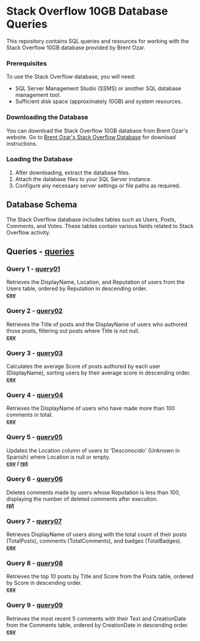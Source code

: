 # Stack Overflow 10GB Database Queries

This repository contains SQL queries and resources for working with the Stack Overflow 10GB database provided by Brent Ozar.

### Prerequisites

To use the Stack Overflow database, you will need:

- SQL Server Management Studio (SSMS) or another SQL database management tool.
- Sufficient disk space (approximately 10GB) and system resources.

### Downloading the Database

You can download the Stack Overflow 10GB database from Brent Ozar's website. Go to [Brent Ozar's Stack Overflow Database](https://www.brentozar.com/archive/2015/10/how-to-download-the-stack-overflow-database-via-bittorrent/) for download instructions.

### Loading the Database

1. After downloading, extract the database files.
2. Attach the database files to your SQL Server instance.
3. Configure any necessary server settings or file paths as required.

## Database Schema

The Stack Overflow database includes tables such as Users, Posts, Comments, and Votes. These tables contain various fields related to Stack Overflow activity.

## Queries - [queries](queries.sql)

### Query 1 - [query01](query/query01.sql)

Retrieves the DisplayName, Location, and Reputation of users from the Users table, ordered by Reputation in descending order.
<br>
<strong>[csv](/csv/data1.csv)</strong>

### Query 2 - [query02](query/query02.sql)

Retrieves the Title of posts and the DisplayName of users who authored those posts, filtering out posts where Title is not null.
<br>
<strong>[csv](/csv/data2.csv)</strong>

### Query 3 - [query03](query/query03.sql)

Calculates the average Score of posts authored by each user (DisplayName), sorting users by their average score in descending order.
<br>
<strong>[csv](/csv/data3.csv)</strong>

### Query 4 - [query04](query/query04.sql)

Retrieves the DisplayName of users who have made more than 100 comments in total.
<br>
<strong>[csv](/csv/data4.csv)</strong>

### Query 5 - [query05](query/query05.sql)

Updates the Location column of users to 'Desconocido' (Unknown in Spanish) where Location is null or empty.
<br>
<strong>[csv](/csv/data5.csv) / [rpt](/rpt/report5.rpt)</strong>

### Query 6 - [query06](query/query06.sql)

Deletes comments made by users whose Reputation is less than 100, displaying the number of deleted comments after execution.
<br>
<strong>[rpt](/rpt/report6.rpt)</strong>

### Query 7 - [query07](query/query07.sql)

Retrieves DisplayName of users along with the total count of their posts (TotalPosts), comments (TotalComments), and badges (TotalBadges).
<br>
<strong>[csv](/csv/data7.csv)</strong>

### Query 8 - [query08](query/query08.sql)

Retrieves the top 10 posts by Title and Score from the Posts table, ordered by Score in descending order.
<br>
<strong>[csv](/csv/data8.csv)</strong>

### Query 9 - [query09](query/query09.sql)

Retrieves the most recent 5 comments with their Text and CreationDate from the Comments table, ordered by CreationDate in descending order.
<br>
<strong>[csv](/csv/data9.csv)</strong>
